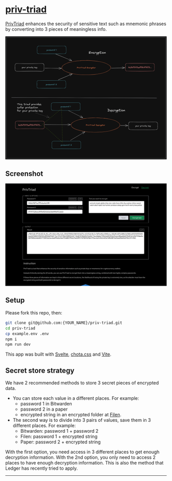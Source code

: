 # [priv-triad](https://priv-triad.pages.dev)

[PrivTriad](https://priv-triad.pages.dev) enhances the security of sensitive text such as mnemonic phrases by converting into 3 pieces of meaningless info.

![](public/img/PrivTriad-Diagram.png)

## Screenshot

![](public/img/PrivTriad-Screenshot.png)


## Setup

Please fork this repo, then:

```sh
git clone git@github.com:{YOUR_NAME}/priv-triad.git
cd priv-triad
cp example.env .env
npm i
npm run dev
```

This app was built with [Svelte](https://svelte.dev/), [chota.css](https://jenil.github.io/chota/) and [Vite](https://vitejs.dev/).

## Secret store strategy

We have 2 recommended methods to store 3 secret pieces of encrypted data.

- You can store each value in a different places. For example:
  - password 1 in Bitwarden
  - password 2 in a paper
  - encrypted string in an encrypted folder at [Filen](https://filen.io/r/e7758fe5b033ed143e73a3cbafa3ff2f). 
- The second way is to divide into 3 pairs of values, save them in 3 different places. For example:
  - Bitwarden: password 1 + password 2
  - Filen: password 1 + encrypted string
  - Paper: password 2 + encrypted string

With the first option, you need access in 3 different places to get enough decryption information.
With the 2nd option, you only need to access 2 places to have enough decryption information. This is also the method that Ledger has recently tried to apply.

---
